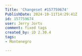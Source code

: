 ```yaml
---
Title: 'Changeset #157759674'
PublishDate: 2024-10-11T14:29:41Z
id: 157759674
user: Jerry Jorts
comment: fixed tags
created_by: iD 2.30.4
tags:
- Montenegro

---
```


